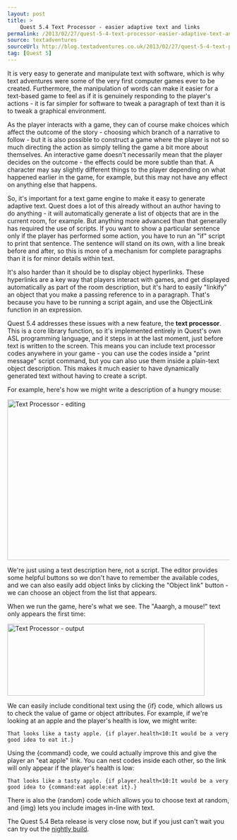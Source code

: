 ```yaml
---
layout: post
title: >
    Quest 5.4 Text Processor - easier adaptive text and links
permalink: /2013/02/27/quest-5-4-text-processor-easier-adaptive-text-and-links/
source: textadventures
sourceUrl: http://blog.textadventures.co.uk/2013/02/27/quest-5-4-text-processor-easier-adaptive-text-and-links/
tag: [Quest 5]
---
```

It is very easy to generate and manipulate text with software, which is why text adventures were some of the very first computer games ever to be created. Furthermore, the manipulation of words can make it easier for a text-based game to feel as if it is genuinely responding to the player's actions - it is far simpler for software to tweak a paragraph of text than it is to tweak a graphical environment.

As the player interacts with a game, they can of course make choices which affect the outcome of the story - choosing which branch of a narrative to follow - but it is also possible to construct a game where the player is not so much directing the action as simply telling the game a bit more about themselves. An interactive game doesn't necessarily mean that the player decides on the outcome - the effects could be more subtle than that. A character may say slightly different things to the player depending on what happened earlier in the game, for example, but this may not have any effect on anything else that happens.

So, it's important for a text game engine to make it easy to generate adaptive text. Quest does a lot of this already without an author having to do anything - it will automatically generate a list of objects that are in the current room, for example. But anything more advanced than that generally has required the use of scripts. If you want to show a particular sentence only if the player has performed some action, you have to run an "if" script to print that sentence. The sentence will stand on its own, with a line break before and after, so this is more of a mechanism for complete paragraphs than it is for minor details within text.

It's also harder than it should be to display object hyperlinks. These hyperlinks are a key way that players interact with games, and get displayed automatically as part of the room description, but it's hard to easily "linkify" an object that you make a passing reference to in a paragraph. That's because you have to be running a script again, and use the ObjectLink function in an expression.

Quest 5.4 addresses these issues with a new feature, the <strong>text processor</strong>. This is a core library function, so it's implemented entirely in Quest's own ASL programming language, and it steps in at the last moment, just before text is written to the screen. This means you can include text processor codes anywhere in your game - you can use the codes inside a "print message" script command, but you can also use them inside a plain-text object description. This makes it much easier to have dynamically generated text without having to create a script.

For example, here's how we might write a description of a hungry mouse:

<a href="/images/2013/textadventuresblog.files.wordpress.com-2013-02-textproc1.png"><img class="aligncenter size-large wp-image-2030" alt="Text Processor - editing" src="/images/2013/textadventuresblog.files.wordpress.com-2013-02-textproc1.png?w=625" width="625" height="364" /></a>

We're just using a text description here, not a script. The editor provides some helpful buttons so we don't have to remember the available codes, and we can also easily add object links by clicking the "Object link" button - we can choose an object from the list that appears.

When we run the game, here's what we see. The "Aaargh, a mouse!" text only appears the first time:

<a href="/images/2013/textadventuresblog.files.wordpress.com-2013-02-textproc2.png"><img class="aligncenter size-full wp-image-2031" alt="Text Processor - output" src="/images/2013/textadventuresblog.files.wordpress.com-2013-02-textproc2.png" width="447" height="163" /></a>

We can easily include conditional text using the {if} code, which allows us to check the value of game or object attributes. For example, if we're looking at an apple and the player's health is low, we might write:

    That looks like a tasty apple. {if player.health<10:It would be a very good idea to eat it.}

Using the {command} code, we could actually improve this and give the player an "eat apple" link. You can nest codes inside each other, so the link will only appear if the player's health is low:

    That looks like a tasty apple. {if player.health<10:It would be a very good idea to {command:eat apple:eat it}.}

There is also the {random} code which allows you to choose text at random, and {img} lets you include images in-line with text.

The Quest 5.4 Beta release is very close now, but if you just can't wait you can try out the <a href="http://quest.codeplex.com/releases/view/82308">nightly build</a>.